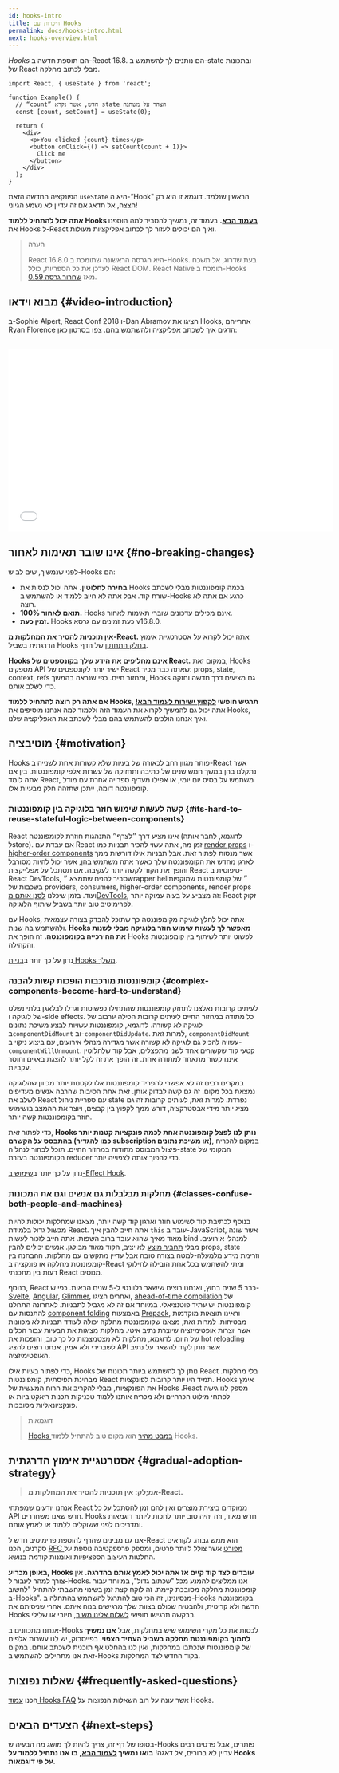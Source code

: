 ```yaml
---
id: hooks-intro
title: היכרות עם Hooks
permalink: docs/hooks-intro.html
next: hooks-overview.html
---
```


*Hooks* הם תוספת חדשה ב-React 16.8. הם נותנים לך להשתמש ב-state ובתכונות של React מבלי לכתוב מחלקה.

```js{4,5}
import React, { useState } from 'react';

function Example() {
  // “count” חדש, אשר נקרא state הצהר על משתנה
  const [count, setCount] = useState(0);

  return (
    <div>
      <p>You clicked {count} times</p>
      <button onClick={() => setCount(count + 1)}>
        Click me
      </button>
    </div>
  );
}
```

הפונקציה החדשה הזאת `useState` היא ה-“Hook" הראשון שנלמד. דוגמא זו היא רק הצצה, אל תדאג אם זה עדיין לא נשמע הגיוני!

**אתה יכול להתחיל ללמוד Hooks [בעמוד הבא](/docs/hooks-overview.html).** בעמוד זה, נמשיך להסביר למה הוספנו את Hooks ל-React ואיך הם יכולים לעזור לך לכתוב אפליקציות מעולות.

>הערה
>
>React 16.8.0 היא הגרסה הראשונה שתומכת ב-Hooks. בעת שדרוג, אל תשכח לעדכן את כל הספריות, כולל React DOM.
>React Native תומכת ב-Hooks מאז [שחרור גרסה 0.59](reactnative.de/blog/2019/03/12/releasing-react-native-059).

## מבוא וידאו {#video-introduction}

ב-Sophie Alpert, React Conf 2018  ו-Dan Abramov הציגו את Hooks, אחרייהם Ryan Florence הדגים איך לשכתב אפליקציה ולהשתמש בהם. צפו בסרטון כאן:

<br>

<iframe width="650" height="366" src="//www.youtube.com/embed/dpw9EHDh2bM" frameborder="0" allowfullscreen></iframe>

## אינו שובר תאימות לאחור {#no-breaking-changes}

לפני שנמשיך, שים לב ש-Hooks הם:

* **בחירה לחלוטין.** אתה יכול לנסות את Hooks בכמה קומפוננטות מבלי לשכתב שורת קוד. אבל אתה לא חייב ללמוד או להשתמש ב-Hooks כרגע אם אתה לא רוצה.
* **100% תואם לאחור.** Hooks אינם מכילים עדכונים שוברי תאימות לאחור.
* **זמין כעת.** Hooks כעת זמינים עם גרסא v16.8.0.

**אין תוכניות להסיר את המחלקות מ-React.** אתה יכול לקרוא על אסטרטגיית אימוץ הדרגתית בשביל Hooks [בחלק התחתון](#gradual-adoption-strategy) של הדף.

**Hooks אינם מחליפים את הידע שלך בקונספטים של React.** במקום זאת, Hooks מספקים API ישיר יותר לקונספטים של React שאתה כבר מכיר: props, state, context, refs ומחזור חיים. כפי שנראה בהמשך, Hooks גם מציעים דרך חדשה וחזקה כדי לשלב אותם.

**אם אתה רק רוצה להתחיל ללמוד Hooks, תרגיש חופשי [לקפוץ ישירות לעמוד הבא!](/docs/hooks-overview.html)** אתה יכול גם להמשיך לקרוא את העמוד הזה וללמוד למה אנחנו מוסיפים את Hooks, ואיך אנחנו הולכים להשתמש בהם מבלי לשכתב את האפליקציה שלנו.

## מוטיבציה {#motivation}

Hooks פותר מגוון רחב לכאורה של בעיות שלא קשורות אחת לשנייה ב-React אשר נתקלנו בהן במשך חמש שנים של כתיבה ותחזוקה של עשרות אלפי קומפוננטות. בין אם אתה לומד React, משתמש על בסיס יום יומי,  או אפילו מעדיף ספרייה אחרת עם מודל קומפוננטה דומה, ייתכן שתזהה חלק מבעיות אלו.

### קשה לעשות שימוש חוזר בלוגיקה בין קומפוננטות {#its-hard-to-reuse-stateful-logic-between-components}

React אינו מציע דרך ״לצרף״ התנהגות חוזרת לקומפוננטה (לדוגמא,  לחבר אותה לstore). אם עבדת עם React זמן מה, אתה עשוי להכיר תבניות כמו [render props](/docs/render-props.html) ו-[higher-order components](/docs/higher-order-components.html) אשר מנסות לפתור זאת. אבל תבניות אילו דורשות ממך לארגן מחדש את הקומפוננטה שלך כאשר אתה משתמש בהן, אשר יכול להיות מסורבל והופך את הקוד לקשה יותר לעקיבה. אם תסתכל על אפלייקצית React טיפוסית ב-React DevTools, סביר להניח שתמצא ״wrapper hell״ של קומפוננטות שמוקפות בשכבות של providers, consumers, higher-order components, render props ועוד. בזמן שיכלנו [לסנן אותם מDevTools](https://github.com/facebook/react-devtools/pull/503), זה מצביע על בעיה עמוקה יותר: React זקוק לפרימיטיב טוב יותר בשביל שיתוף הלוגיקה.

עם Hooks, אתה יכול לחלץ לוגיקה מקומפוננטה כך שתוכל להבדק בצורה עצמאית ולהשתמש בה שנית. **Hooks מאפשר לך לעשות שימוש חוזר בלוגיקה מבלי לשנות את ההירכייה בקומפוננטה.** זה הופך את Hooks לפשוט יותר לשיתוף בין קומפוננטות והקהילה.

נדון על כך יותר ב[בניית Hooks משלך](/docs/hooks-custom.html).

### קומפוננטות מורכבות הופכות קשות להבנה {#complex-components-become-hard-to-understand}

לעיתים קרובות נאלצנו לתחזק קומפוננטות שהתחילו כפשוטות וגדלו לבלאגן בלתי נשלט של לוגיקה ו-side effects. כל מתודה במחזור החיים לעיתים קרובות הכילה ערבוב של לוגיקה לא קשורה. לדוגמא, קומפוננטות עשויות לבצע משיכת נתונים ב`componentDidMount`  וב-`componentDidUpdate`. למרות זאת, `componentDidMount` עשויה להכיל גם לוגיקה לא קשורה אשר מגדירה מנהלי אירועים, עם ביצוע ניקוי ב-`componentWillUnmount`. קטעי קוד שקשורים אחד לשני מתפצלים, אבל קוד שלחלוטין איננו קשור מתאחד למתודה אחת. זה הופך את זה לקל יותר להצגת באגים וחוסר עקביות.

במקרים רבים זה לא אפשרי להפריד קומפוננטות אלו לקטנות יותר מכיוון שהלוגיקה נמצאת בכל מקום. זה גם קשה לבדוק אותן. זאת אחת הסיבות שהרבה אנשים מעדיפים לשלב את React עם ספריית ניהול state נפרדת. למרות זאת, לעיתים קרובות זה גם מציג יותר מידי אבסטרקציה, דורש ממך לקפוץ בין קבצים, ויוצר את ההמצב בושימוש חוזר בקומפוננטות קשה יותר.

כדי לפתור זאת, **Hooks נותן לנו לפצל קומפוננטה אחת לכמה פונקציות קטנות יותר בהתבסס על הקשרם (כמו להגדיר subscription או משיכת נתונים)**, במקום להכריח פיצול המבוסס מתודות במחזור החיים.  תוכל לבחור  לנהל ה-state המקומי של הקומפוננטה בעזרת reducer כדי להפוך אותה לצפוייה יותר.

נדון על כך יותר ב[שימוש ב-Effect Hook](/docs/hooks-effect.html#tip-use-multiple-effects-to-separate-concerns).

### מחלקות מבלבלות גם אנשים וגם את המכונות {#classes-confuse-both-people-and-machines}

בנוסף לכתיבת קוד לשימוש חוזר וארגון קוד קשה יותר, מצאנו שמחלקות יכולות להיות מכשול גדול בלמידת React. אתה חייב להבין איך `this` עובד ב-JavaScript, אשר שונה מאוד מאיך שהוא עובד ברוב השפות. אתה חייב לזכור לעשות bind למנהלי אירועים. מבלי [תחביר מוצע](https://babeljs.io/docs/en/babel-plugin-transform-class-properties/) לא יציב, הקוד מאוד מבולגן. אנשים יכולים להבין props, state וזרימת מידע מלמעלה-למטה בצורה טובה אבל עדיין מתקשים עם מחלקות. ההבחנה בין קומפוננטת מחלקה או פונקציה ב-React ומתי להשתמש בכל אחת הובילה לחילוקי דעות בין מתכנתי React מנוסים.

בנוסף, React כבר 5 שנים בחוץ, ואנחנו רוצים שישאר רלוונטי ל-5 שנים הבאות. כפי ש-[Svelte](https://svelte.dev/), [Angular](https://angular.io/), [Glimmer](https://glimmerjs.com/), ואחרים הציגו, [ahead-of-time compilation](https://en.wikipedia.org/wiki/Ahead-of-time_compilation) של קומפוננטות יש עתיד פוטנציאלי. במיוחד אם זה לא מגביל לתבניות. לאחרונה התחלנו להתנסות עם [component folding](https://github.com/facebook/react/issues/7323) באמצעות [Prepack](https://prepack.io/), וראינו תוצאות מוקדמות מבטיחות. למרות זאת,  מצאנו שקומפוננטת מחלקה יכולה לעודד תבניות לא מכוונות אשר יוצרות אופטימיזציה שיוצרת נתיב איטי. מחלקות מציגות את הבעיות עבור הכלים של היום. לדוגמא, מחלקות לא מצטמצמות כל כך טוב, והופכות את hot reloading לשברירי ולא אמין. אנחנו רוצים להציג API אשר נותן לקוד להשאר על נתיב האופטימיזציה.

כדי לפתור בעיות אילו, Hooks נותן לך להשתמש ביותר תכונות של React בלי מחלקות. מבחינת תפיסתית, קומפוננטות React תמיד היו יותר קרובות לפונקציות. Hooks אימץ את הפונקציות, מבלי להקריב את הרוח המעשית של Hooks .React מספק לנו גישה לפתחי מילוט הכרחיים ולא מכריח אותנו ללמוד טכניקות תכנות ריאקטיביות או פונקציונאליות מסובכות.

>דוגמאות
>
>[Hooks במבט מהיר](/docs/hooks-overview.html) הוא מקום טוב להתחיל ללמוד Hooks.

## אסטרטגיית אימוץ הדרגתית {#gradual-adoption-strategy}

>**אמ;לק: אין תוכניות להסיר את המחלקות מ-React.**

אנחנו יודעים שמפתחי React ממוקדים ביצירת מוצרים ואין להם זמן להסתכל על כל API חדש שאנו משחררים. Hooks חדש מאוד, וזה יהיה טוב יותר לחכות ליותר דוגמאות ומדריכים לפני ששוקלים ללמוד או לאמץ אותם.

אנו גם מבינים שהרף להוספת פרימיטיב חדש ל-React הוא ממש גבוה. לקוראים סקרנים, הכנו [RFC מפורט](https://github.com/reactjs/rfcs/pull/68) אשר צולל ליותר פרטים, ומספק פרספקטיבה נוספת על החלטות העיצוב הספציפיות ואומנות קודמת בנושא.

**באופן מכריע, Hooks עובדים לצד קוד קיים אז אתה יכול לאמץ אותם בהדרגה.** אין צורך למהר לעבור ל-Hooks. אנו ממליצים להמנע מכל "שכתוב גדול", במיוחד עבור קומפוננטת מחלקה מסובכת קיימת. זה לוקח קצת זמן בשינוי מחשבתי להתחיל "לחשוב ב-Hooks". מנסיונינו, זה הכי טוב להתרגל להשתמש בהתחלה ב-Hooks בקומפוננטה חדשה ולא קריטית, ולהבטיח שכולם בצוות שלך מרגישים בנוח איתם. אחרי שניסיתם את Hooks בבקשה תרגישו חופשי [לשלוח אלינו משוב](https://github.com/facebook/react/issues/new), חיובי או שלילי.

אנחנו מתכוונים ב-Hooks לכסות את כל מקרי השימוש שיש במחלקות, אבל **אנו נמשיך לתמוך בקומפוננטת מחלקה בשביל העתיד הצפוי**. בפייסבוק, יש לנו עשרות אלפים של קומפוננטות שנכתבו במחלקות, ואין לנו בהחלט אף תוכנית לשכתב אותם. במקום זאת אנו מתחילים להשתמש ב-Hooks בקוד החדש לצד המחלקות.

## שאלות נפוצות {#frequently-asked-questions}

הכנו  [עמוד Hooks FAQ](/docs/hooks-faq.html) אשר עונה על רוב השאלות הנפוצות על Hooks.

## הצעדים הבאים {#next-steps}

בסופו של דף זה, צריך להיות לך מושג מה הבעיה ש-Hooks פותרים, אבל פרטים רבים עדיין לא ברורים, אל דאגה! **בואו נמשיך [לעמוד הבא](/docs/hooks-overview.html), בו אנו נתחיל ללמוד על Hooks על פי דוגמאות.**
